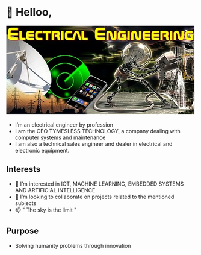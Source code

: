  # 👋 Helloo,
 <img src="ElectricalEngineering.jpg">
 
-   I’m an electrical engineer by profession
-   I am the CEO TYMESLESS TECHNOLOGY, a company dealing with computer systems and maintenance
-   I am also a technical sales engineer and dealer in electrical and electronic equipment.
## Interests
- 👀 I’m interested in IOT, MACHINE LEARNING, EMBEDDED SYSTEMS AND ARTIFICIAL INTELLIGENCE
- 💞️ I’m looking to collaborate on projects related to the mentioned subjects
- 📫 " The sky is the limit "
## Purpose
- Solving humanity problems through innovation

<!---
timothykipchumba/timotheengineer is a ✨ special ✨ repository because its `README.md` (this file) appears on your GitHub profile.
You can click the Preview link to take a look at your changes.
--->
